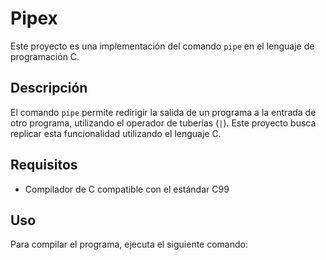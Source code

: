 # Pipex

Este proyecto es una implementación del comando `pipe` en el lenguaje de programación C.

## Descripción

El comando `pipe` permite redirigir la salida de un programa a la entrada de otro programa, utilizando el operador de tuberías (`|`). Este proyecto busca replicar esta funcionalidad utilizando el lenguaje C.

## Requisitos

- Compilador de C compatible con el estándar C99

## Uso

Para compilar el programa, ejecuta el siguiente comando:

